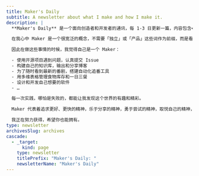 ```yaml
---
title: Maker's Daily
subtitle: A newsletter about what I make and how I make it.
description: |
  **Maker's Daily** 是一个面向创造者和开发者的通讯，每 1-3 日更新一篇，内容包含<mark>我对产品的思考、技术的探索、工具的使用，以及我作为一个 Maker 的成长和反思</mark>。

  在我心中 Maker 是一个很宽泛的概念，不需要「独立」或「产品」这些词作为前缀，而是看有没有根据自己的想法，动手去改变和创造。

  因此在做这些事情的时候，我觉得自己是一个 Maker：

  - 使用开源项目遇到问题，认真提交 Issue
  - 构建自己的知识库，输出和分享博客
  - 为了随时看到最新的番剧，搭建自动化追番工具
  - 用多维表格管理食物库存和一日三餐
  - 设计和开发自己想要的软件
  - …

  每一次实践，哪怕是失败的，都能让我发现这个世界的有趣和精彩。

  Maker 代表着追求更好、更快的精神，乐于分享的精神，勇于尝试的精神，取悦自己的精神，以及更多。

  我正在努力获得，希望你也能拥有。
type: newsletter
archivesSlug: archives
cascade:
  - _target:
      kind: page
    type: newsletter
    titlePrefix: "Maker's Daily: "
    newsletterName: "Maker's Daily"
---
```

